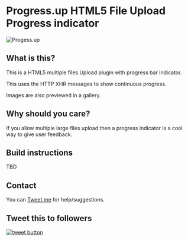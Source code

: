 # Progress.up HTML5 File Upload Progress indicator

![Progess.up](https://raw.githubusercontent.com/girish1729/progress.up/main/images/Progress.Up.png)

## What is this?

This is a HTML5 multiple files Upload plugin with progress bar
indicator.

This uses the HTTP XHR messages to show continuous progress.

Images are also previewed in a gallery.

## Why should you care?

If you allow multiple large files upload then a progress indicator is a
cool way to give user feedback.

## Build instructions

TBD

## Contact

You can [Tweet me](https://twitter.com/girish1729) for help/suggestions.

## Tweet this to followers


<a href="https://twitter.com/intent/tweet?text=Tweet+this+to+your+followers&url=https%3A%2F%2Fgithub.com%2Fgirish1729%2Fprogress.up&hashtags=github&original_referer=http%3A%2F%2Fgithub.com%2F&tw_p=tweetbutton" target="_blank">
  <img src="http://jpillora.com/github-twitter-button/img/tweet.png"
       alt="tweet button" title="Tweet this to your followers"></img>
</a>
